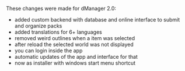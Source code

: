 These changes were made for dManager 2.0:

* added custom backend with database and online interface to submit and organize packs
* added translations for 6+ languages
* removed weird outlines when a item was selected
* after reload the selected world was not displayed
* you can login inside the app
* automatic updates of the app and interface for that
* now as installer with windows start menu shortcut
